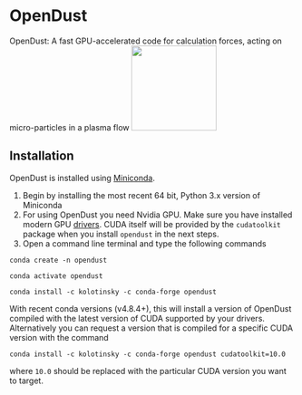# OpenDust
OpenDust: A fast GPU-accelerated code for calculation forces, acting on micro-particles in a plasma flow
<img src="https://github.com/kolotinsky1998/opendust/blob/main/animation/animation.gif" width="150" height="150" />
## Installation
OpenDust is installed using [Miniconda](https://docs.conda.io/en/latest/miniconda.html).

1. Begin by installing the most recent 64 bit, Python 3.x version of Miniconda
2. For using OpenDust you need Nvidia GPU. Make sure you have installed modern GPU [drivers](https://www.nvidia.com/Download/index.aspx). CUDA itself will be provided by the `cudatoolkit` package when you install `opendust` in the next steps.
3. Open a command line terminal and type the following commands
```
conda create -n opendust
```
```
conda activate opendust
```
```
conda install -c kolotinsky -c conda-forge opendust
```
With recent conda versions (v4.8.4+), this will install a version of OpenDust compiled with the latest version of CUDA supported by your drivers. Alternatively you can request a version that is compiled for a specific CUDA version with the command
```
conda install -c kolotinsky -c conda-forge opendust cudatoolkit=10.0
```
where `10.0` should be replaced with the particular CUDA version you want to target.
